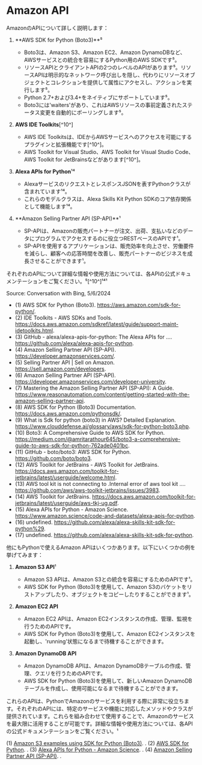 # Amazon API

AmazonのAPIについて詳しく説明します：

1. **AWS SDK for Python (Boto3)**⁵
    - Boto3は、Amazon S3、Amazon EC2、Amazon DynamoDBなど、AWSサービスとの統合を容易にするPython用のAWS SDKです⁵。
    - リソースAPIとクライアントAPIの2つのレベルのAPIがあります⁵。リソースAPIは明示的なネットワーク呼び出しを隠し、代わりにリソースオブジェクトとコレクションを提供して属性にアクセスし、アクションを実行します⁵。
    - Python 2.7+および3.4+をネイティブにサポートしています⁵。
    - Boto3には'waiters'があり、これはAWSリソースの事前定義されたステータス変更を自動的にポーリングします⁵。

2. **AWS IDE Toolkits**[^10^]
    - AWS IDE Toolkitsは、IDEからAWSサービスへのアクセスを可能にするプラグインと拡張機能です[^10^]。
    - AWS Toolkit for Visual Studio、AWS Toolkit for Visual Studio Code、AWS Toolkit for JetBrainsなどがあります[^10^]。

3. **Alexa APIs for Python**¹⁴
    - AlexaサービスのリクエストとレスポンスJSONを表すPythonクラスが含まれています¹⁴。
    - これらのモデルクラスは、Alexa Skills Kit Python SDKのコア依存関係として機能します¹⁴。

4. **Amazon Selling Partner API (SP-API)**¹
    - SP-APIは、Amazonの販売パートナーが注文、出荷、支払いなどのデータにプログラムでアクセスするのに役立つRESTベースのAPIです¹。
    - SP-APIを使用するアプリケーションは、販売効率を向上させ、労働要件を減らし、顧客への応答時間を改善し、販売パートナーのビジネスを成長させることができます¹。

それぞれのAPIについて詳細な情報や使用方法については、各APIの公式ドキュメンテーションをご覧ください。⁵[^10^]¹⁴¹

Source: Conversation with Bing, 5/6/2024
- (1) AWS SDK for Python (Boto3). https://aws.amazon.com/sdk-for-python/.
- (2) IDE Toolkits - AWS SDKs and Tools. https://docs.aws.amazon.com/sdkref/latest/guide/support-maint-idetoolkits.html.
- (3) GitHub - alexa/alexa-apis-for-python: The Alexa APIs for .... https://github.com/alexa/alexa-apis-for-python.
- (4) Amazon Selling Partner API (SP-API). https://developer.amazonservices.com/.
- (5) Selling Partner API | Sell on Amazon. https://sell.amazon.com/developers.
- (6) Amazon Selling Partner API (SP-API). https://developer.amazonservices.com/developer-university.
- (7) Mastering the Amazon Selling Partner API (SP-API): A Guide. https://www.reasonautomation.com/content/getting-started-with-the-amazon-selling-partner-api.
- (8) AWS SDK for Python (Boto3) Documentation. https://docs.aws.amazon.com/pythonsdk/.
- (9) What is Sdk for python (boto3) in AWS? Detailed Explanation. https://www.clouddefense.ai/glossary/aws/sdk-for-python-boto3.php.
- (10) Boto3: A Comprehensive Guide to AWS SDK for Python. https://medium.com/@amritarathour645/boto3-a-comprehensive-guide-to-aws-sdk-for-python-762ade0401bc.
- (11) GitHub - boto/boto3: AWS SDK for Python. https://github.com/boto/boto3.
- (12) AWS Toolkit for JetBrains - AWS Toolkit for JetBrains. https://docs.aws.amazon.com/toolkit-for-jetbrains/latest/userguide/welcome.html.
- (13) AWS tool kit is not connecting to .Internal error of aws tool kit .... https://github.com/aws/aws-toolkit-jetbrains/issues/3983.
- (14) AWS Toolkit for JetBrains. https://docs.aws.amazon.com/toolkit-for-jetbrains/latest/userguide/aws-tkj-ug.pdf.
- (15) Alexa APIs for Python - Amazon Science. https://www.amazon.science/code-and-datasets/alexa-apis-for-python.
- (16) undefined. https://github.com/alexa/alexa-skills-kit-sdk-for-python%29.
- (17) undefined. https://github.com/alexa/alexa-skills-kit-sdk-for-python.

他にもPythonで使えるAmazon APIはいくつかあります。以下にいくつかの例を挙げてみます：

1. **Amazon S3 API**¹
    - Amazon S3 APIは、Amazon S3との統合を容易にするためのAPIです¹。
    - AWS SDK for Python (Boto3)を使用して、Amazon S3のバケットをリストアップしたり、オブジェクトをコピーしたりすることができます¹。

2. **Amazon EC2 API**
    - Amazon EC2 APIは、Amazon EC2インスタンスの作成、管理、監視を行うためのAPIです。
    - AWS SDK for Python (Boto3)を使用して、Amazon EC2インスタンスを起動し、'running'状態になるまで待機することができます。

3. **Amazon DynamoDB API**
    - Amazon DynamoDB APIは、Amazon DynamoDBテーブルの作成、管理、クエリを行うためのAPIです。
    - AWS SDK for Python (Boto3)を使用して、新しいAmazon DynamoDBテーブルを作成し、使用可能になるまで待機することができます。

これらのAPIは、PythonでAmazonのサービスを利用する際に非常に役立ちます。それぞれのAPIには、特定のサービスや機能に対応したメソッドやクラスが提供されています。これらを組み合わせて使用することで、Amazonのサービスを最大限に活用することが可能です。詳細な情報や使用方法については、各APIの公式ドキュメンテーションをご覧ください。¹

(1) [Amazon S3 examples using SDK for Python (Boto3)](https://docs.aws.amazon.com/code-library/latest/ug/python_3_s3_code_examples.html). .
(2) [AWS SDK for Python](https://aws.amazon.com/sdk-for-python/). .
(3) [Alexa APIs for Python - Amazon Science](https://www.amazon.science/code-and-datasets/alexa-apis-for-python). .
(4) [Amazon Selling Partner API (SP-API)](https://developer.amazonservices.com/). .